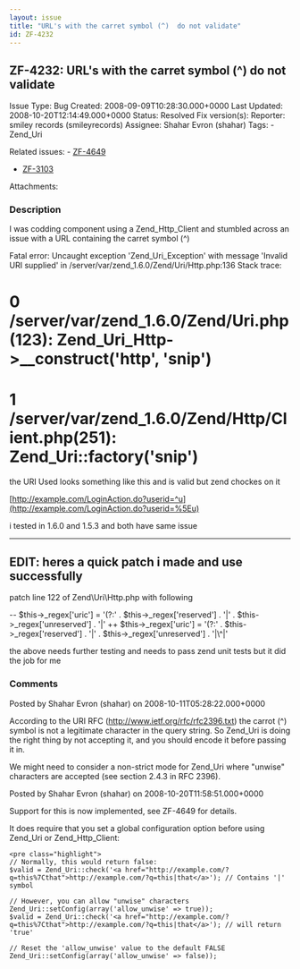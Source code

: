 ```yaml
---
layout: issue
title: "URL's with the carret symbol (^)  do not validate"
id: ZF-4232
---
```


ZF-4232: URL's with the carret symbol (^) do not validate
---------------------------------------------------------

 Issue Type: Bug Created: 2008-09-09T10:28:30.000+0000 Last Updated: 2008-10-20T12:14:49.000+0000 Status: Resolved Fix version(s): 
 Reporter:  smiley records (smileyrecords)  Assignee:  Shahar Evron (shahar)  Tags: - Zend\_Uri
 
 Related issues: - [ZF-4649](/issues/browse/ZF-4649)
- [ZF-3103](/issues/browse/ZF-3103)
 
 Attachments: 
### Description

I was codding component using a Zend\_Http\_Client and stumbled across an issue with a URL containing the carret symbol (^)

Fatal error: Uncaught exception 'Zend\_Uri\_Exception' with message 'Invalid URI supplied' in /server/var/zend\_1.6.0/Zend/Uri/Http.php:136 Stack trace:

0 /server/var/zend\_1.6.0/Zend/Uri.php(123): Zend\_Uri\_Http->\_\_construct('http', 'snip')
===========================================================================================

1 /server/var/zend\_1.6.0/Zend/Http/Client.php(251): Zend\_Uri::factory('snip')
===============================================================================

the URI Used looks something like this and is valid but zend chockes on it

[http://example.com/LoginAction.do?userid=^u](http://example.com/LoginAction.do?userid=%5Eu)

i tested in 1.6.0 and 1.5.3 and both have same issue

- - - - - -

EDIT: heres a quick patch i made and use successfully
-----------------------------------------------------

patch line 122 of Zend\\Uri\\Http.php with following

-- $this->\_regex['uric'] = '(?:' . $this->\_regex['reserved'] . '|' . $this->\_regex['unreserved'] . '|' ++ $this->\_regex['uric'] = '(?:' . $this->\_regex['reserved'] . '|' . $this->\_regex['unreserved'] . '|\\^|'

the above needs further testing and needs to pass zend unit tests but it did the job for me

 

 

### Comments

Posted by Shahar Evron (shahar) on 2008-10-11T05:28:22.000+0000

According to the URI RFC (<http://www.ietf.org/rfc/rfc2396.txt>) the carrot (^) symbol is not a legitimate character in the query string. So Zend\_Uri is doing the right thing by not accepting it, and you should encode it before passing it in.

We might need to consider a non-strict mode for Zend\_Uri where "unwise" characters are accepted (see section 2.4.3 in RFC 2396).

 

 

Posted by Shahar Evron (shahar) on 2008-10-20T11:58:51.000+0000

Support for this is now implemented, see ZF-4649 for details.

It does require that you set a global configuration option before using Zend\_Uri or Zend\_Http\_Client:

 
    <pre class="highlight">
    // Normally, this would return false:
    $valid = Zend_Uri::check('<a href="http://example.com/?q=this%7Cthat">http://example.com/?q=this|that</a>'); // Contains '|' symbol
    
    // However, you can allow "unwise" characters
    Zend_Uri::setConfig(array('allow_unwise' => true));
    $valid = Zend_Uri::check('<a href="http://example.com/?q=this%7Cthat">http://example.com/?q=this|that</a>'); // will return 'true'
    
    // Reset the 'allow_unwise' value to the default FALSE
    Zend_Uri::setConfig(array('allow_unwise' => false));


 

 